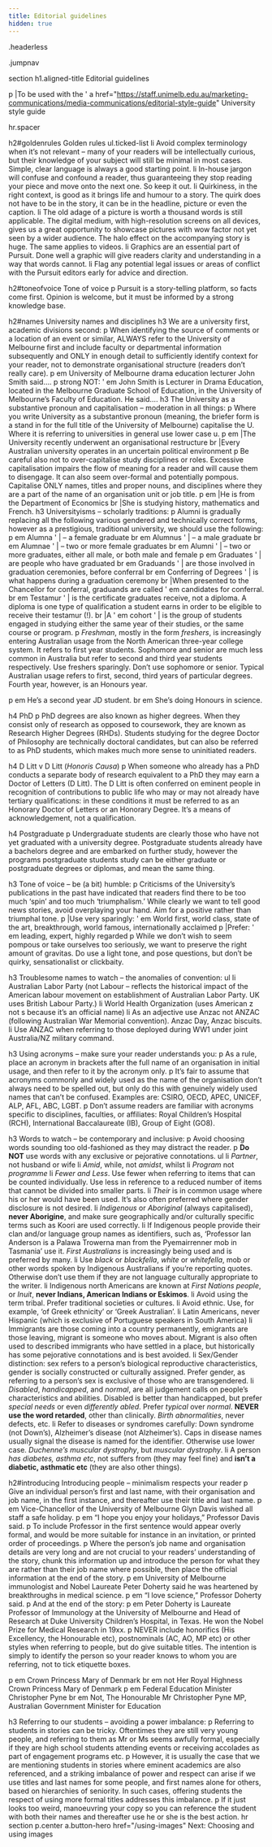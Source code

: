 ```yaml
---
title: Editorial guidelines
hidden: true
---
```


.headerless

.jumpnav

section
  h1.aligned-title Editorial guidelines

  p
    |To be used with the
    '
    a href="https://staff.unimelb.edu.au/marketing-communications/media-communications/editorial-style-guide" University style guide

  hr.spacer

  h2#goldenrules Golden rules
  ul.ticked-list
    li Avoid complex terminology when it’s not relevant – many of your readers will be intellectually curious, but their knowledge of your subject will still be minimal in most cases. Simple, clear language is always a good starting point.
    li In-house jargon will confuse and confound a reader, thus guaranteeing they stop reading your piece and move onto the next one. So keep it out.
    li Quirkiness, in the right context, is good as it brings life and humour to a story. The quirk does not have to be in the story, it can be in the headline, picture or even the caption.
    li The old adage of a picture is worth a thousand words is still applicable. The digital medium, with high-resolution screens on all devices, gives us a great opportunity to showcase pictures with wow factor not yet seen by a wider audience. The halo effect on the accompanying story is huge. The same applies to videos.
    li Graphics are an essential part of Pursuit. Done well a graphic will give readers clarity and understanding in a way that words cannot.
    li Flag any potential legal issues or areas of conflict with the Pursuit editors early for advice and direction.

  h2#toneofvoice Tone of voice
  p Pursuit is a story-telling platform, so facts come first. Opinion is welcome, but it must be informed by a strong knowledge base.

  h2#names University names and disciplines
  h3 We are a university first, academic divisions second:
  p When identifying the source of comments or a location of an event or similar, ALWAYS refer to the University of Melbourne first and include faculty or departmental information subsequently and ONLY in enough detail to sufficiently identify context for your reader, not to demonstrate organisational structure (readers don’t really care).
  p
    em University of Melbourne drama education lecturer John Smith said….
  p
    strong NOT:
    '
    em John Smith is Lecturer in Drama Education, located in the Melbourne Graduate School of Education, in the University of Melbourne’s Faculty of Education. He said….
  h3 The University as a substantive pronoun and capitalisation – moderation in all things:
  p Where you write University as a substantive pronoun (meaning, the briefer form is a stand in for the full title of the University of Melbourne) capitalise the U. Where it is referring to universities in general use lower case u.
  p
    em
      |The University recently underwent an organisational restructure
      br
      |Every Australian university operates in an uncertain political environment
  p Be careful also not to over-capitalise study disciplines or roles. Excessive capitalisation impairs the flow of meaning for a reader and will cause them to disengage. It can also seem over-formal and potentially pompous. Capitalise ONLY names, titles and proper nouns, and disciplines where they are a part of the name of an organisation unit or job title.
  p
    em
      |He is from the Department of Economics
      br
      |She is studying history, mathematics and French.
  h3 Universityisms – scholarly traditions:
  p Alumni is gradually replacing all the following various gendered and technically correct forms, however as a prestigious, traditional university, we should use the following:
  p
    em Alumna
    '
    | – a female graduate
    br
    em Alumnus
    '
    | – a male graduate
    br
    em Alumnae
    '
    | – two or more female graduates
    br
    em Alumni
    '
    | – two or more graduates, either all male, or both male and female
  p
    em Graduates
    '
    | are people who have graduated
    br
    em Graduands
    '
    | are those involved in graduation ceremonies, before conferral
    br
    em Conferring of Degrees
    '
    | is what happens during a graduation ceremony
    br
    |When presented to the Chancellor for conferral, graduands are called
    '
    em candidates for conferral.
    br
    em Testamur
    '
    | is the certificate graduates receive, not a diploma. A diploma is one type of qualification a student earns in order to be eligible to receive their testamur (!).
    br
    |A
    '
    em cohort
    '
    | is the group of students engaged in studying either the same year of their studies, or the same course or program.
  p <em>Freshman</em>, mostly in the form <em>freshers</em>, is increasingly entering Australian usage from the North American three-year college system. It refers to first year students. Sophomore and senior are much less common in Australia but refer to second and third year students respectively.  Use freshers sparingly. Don’t use sophomore or senior. Typical Australian usage refers to first, second, third years of particular degrees. Fourth year, however, is an Honours year.

  p
    em He’s a second year JD student.
    br
    em She’s doing Honours in science.

  h4 PhD
  p PhD degrees are also known as higher degrees. When they consist only of research as opposed to coursework, they are known as Research Higher Degrees (RHDs). Students studying for the degree Doctor of Philosophy are technically doctoral candidates, but can also be referred to as PhD students, which makes much more sense to uninitiated readers.

  h4 D Litt v D Litt (<em>Honoris Causa</em>)
  p When someone who already has a PhD conducts a separate body of research equivalent to a PhD they may earn a Doctor of Letters (D Litt). The D Litt is often conferred on eminent people in recognition of contributions to public life who may or may not already have tertiary qualifications: in these conditions it must be referred to as an Honorary Doctor of Letters or an Honorary Degree. It’s a means of acknowledgement, not a qualification.

  h4 Postgraduate
  p Undergraduate students are clearly those who have not yet graduated with a university degree. Postgraduate students already have a bachelors degree and are embarked on further study, however the programs postgraduate students study can be either graduate or postgraduate degrees or diplomas, and mean the same thing.

  h3 Tone of voice – be (a bit) humble:
  p Criticisms of the University’s publications in the past have indicated that readers find there to be too much ‘spin’ and too much ‘triumphalism.’ While clearly we want to tell good news stories, avoid overplaying your hand. Aim for a positive rather than triumphal tone.
  p
    |Use very sparingly:
    '
    em World first, world class, state of the art, breakthrough, world famous, internationally acclaimed
  p
    |Prefer:
    '
    em leading, expert, highly regarded
  p While we don’t wish to seem pompous or take ourselves too seriously, we want to preserve the right amount of gravitas. Do use a light tone, and pose questions, but don’t be quirky, sensationalist or clickbaity.

  h3 Troublesome names to watch – the anomalies of convention:
  ul
    li Australian Labor Party (not Labour – reflects the historical impact of the American labour movement on establishment of Australian Labor Party. UK uses British Labour Party.)
    li World Health Organization (uses American z not s because it’s an official name)
    li As an adjective use Anzac not ANZAC (following Australian War Memorial convention). Anzac Day, Anzac biscuits.
    li Use ANZAC when referring to those deployed during WW1 under joint Australia/NZ military command.

  h3 Using acronyms – make sure your reader understands you:
  p As a rule, place an acronym in brackets after the full name of an organisation in initial usage, and then refer to it by the acronym only.
  p It’s fair to assume that acronyms commonly and widely used as the name of the organisation don’t always need to be spelled out, but only do this with genuinely widely used names that can’t be confused. Examples are: CSIRO, OECD, APEC, UNICEF, ALP, AFL, ABC, LGBT.
  p Don’t assume readers are familiar with acronyms specific to disciplines, faculties, or affiliates: Royal Children’s Hospital (RCH), International Baccalaureate (IB), Group of Eight (GO8).

  h3 Words to watch – be contemporary and inclusive:
  p Avoid choosing words sounding too old-fashioned as they may distract the reader.
  p <strong>Do NOT</strong> use words with any exclusive or pejorative connotations.
  ul
    li <em>Partner</em>, not husband or wife
    li <em>Amid</em>, while, not <em>amidst</em>, whilst
    li <em>Program</em> not <em>programme</em>
    li <em>Fewer and Less</em>. Use fewer when referring to items that can be counted individually. Use less in reference to a reduced number of items that cannot be divided into smaller parts.
    li <em>Their</em> is in common usage where his or her would have been used. It’s also often preferred where gender disclosure is not desired.
    li <em>Indigenous</em> or <em>Aboriginal</em> (always capitalised), <strong>never Aborigine</strong>, and make sure geographically and/or culturally specific terms such as Koori are used correctly.
    li If Indigenous people provide their clan and/or language group names as identifiers, such as, ‘Professor Ian Anderson is a Palawa Trowerna man from the Pyemairrenner mob in Tasmania’ use it. <em>First Australians</em> is increasingly being used and is preferred by many.
    li Use <em>black</em> or <em>blackfella</em>, <em>white</em> or <em>whitefella</em>, mob or other words spoken by Indigenous Australians if you’re reporting quotes. Otherwise don’t use them if they are not language culturally appropriate to the writer.
    li Indigenous north Americans are known at <em>First Nations people</em>, or <em>Inuit</em>, <strong>never Indians, American Indians or Eskimos</strong>.
    li Avoid using the term tribal. Prefer traditional societies or cultures.
    li Avoid ethnic. Use, for example, ‘of Greek ethnicity’ or ‘Greek Australian’.
    li Latin Americans, never Hispanic (which is exclusive of Portuguese speakers in South America)
    li Immigrants are those coming into a country permanently, emigrants are those leaving, migrant is someone who moves about. Migrant is also often used to described immigrants who have settled in a place, but historically has some pejorative connotations and is best avoided.
    li Sex/Gender distinction: sex refers to a person’s biological reproductive characteristics, gender is socially constructed or culturally assigned. Prefer gender, as referring to a person’s sex is exclusive of those who are transgendered.
    li <em>Disabled</em>, <em>handicapped</em>, and <em>normal</em>, are all judgement calls on people’s characteristics and abilities. Disabled is better than handicapped, but prefer <em>special needs</em> or even <em>differently abled</em>. Prefer <em>typical</em> over <em>normal</em>. <strong>NEVER use the word retarded</strong>, other than clinically.  <em>Birth abnormalities</em>, never defects, etc.
    li Refer to diseases or syndromes carefully: Down syndrome (not Down’s), Alzheimer’s disease (not Alzheimer’s). Caps in disease names usually signal the disease is named for the identifier.  Otherwise use lower case. <em>Duchenne’s muscular dystrophy</em>, but <em>muscular dystrophy</em>.
    li A person <em>has diabetes, asthma etc</em>, not suffers from (they may feel fine) and <strong>isn’t a diabetic, asthmatic etc</strong> (they are also other things).

  h2#introducing Introducing people – minimalism respects your reader
  p Give an individual person’s first and last name, with their organisation and job name, in the first instance, and thereafter use their title and last name.
  p
    em Vice-Chancellor of the University of Melbourne Glyn Davis wished all staff a safe holiday.
  p
    em “I hope you enjoy your holidays,” Professor Davis said.
  p To include Professor in the first sentence would appear overly formal, and would be more suitable for instance in an invitation, or printed order of proceedings.
  p Where the person’s job name and organisation details are very long and are not crucial to your readers’ understanding of the story, chunk this information up and introduce the person for what they are rather than their job name where possible, then place the official information at the end of the story.
  p
    em University of Melbourne immunologist and Nobel Laureate Peter Doherty said he was heartened by breakthroughs in medical science.
  p
    em “I love science,” Professor Doherty said.
  p And at the end of the story:
  p
    em Peter Doherty is Laureate Professor of Immunology at the University of Melbourne and Head of Research at Duke University Children’s Hospital, in Texas. He won the Nobel Prize for Medical Research in 19xx.
  p NEVER include honorifics (His Excellency, the Honourable etc), postnominals (AC, AO, MP etc) or other styles when referring to people, but do give suitable titles. The intention is simply to identify the person so your reader knows to whom you are referring, not to tick etiquette boxes.

  p
    em Crown Princess Mary of Denmark
    br
    em not Her Royal Highness Crown Princess Mary of Denmark
  p
    em Federal Education Minister Christopher Pyne
    br
    em Not, The Honourable Mr Christopher Pyne MP, Australian Government Minister for Education

  h3 Referring to our students – avoiding a power imbalance:
  p Referring to students in stories can be tricky.  Oftentimes they are still very young people, and referring to them as Mr or Ms seems awfully formal, especially if they are high school students attending events or receiving accolades as part of engagement programs etc.
  p However, it is usually the case that we are mentioning students in stories where eminent academics are also referenced, and a striking imbalance of power and respect can arise if we use titles and last names for some people, and first names alone for others, based on hierarchies of seniority.  In such cases, offering students the respect of using more formal titles addresses this imbalance.
  p If it just looks too weird, manoeuvring your copy so you can reference the student with both their names and thereafter use he or she is the best action.
hr
section
  p.center
    a.button-hero href="/using-images" Next: Choosing and using images